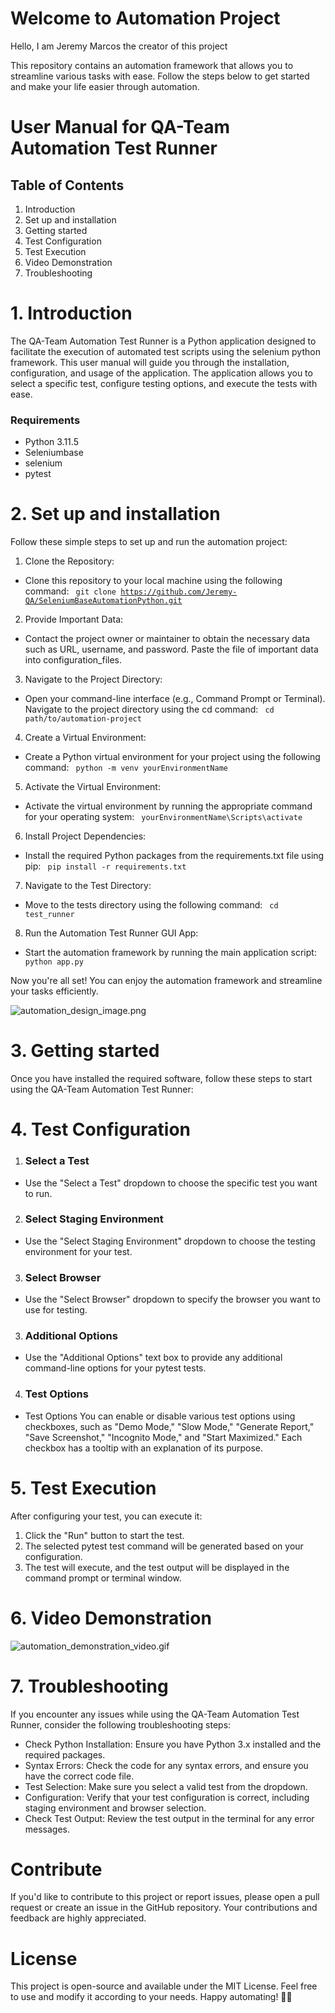 # Welcome to Automation Project

Hello, I am Jeremy Marcos the creator of this project

This repository contains an automation framework that allows you to streamline various tasks with ease. Follow the steps
below to get started and make your life easier through automation.

# User Manual for QA-Team Automation Test Runner

## Table of Contents
1. Introduction
2. Set up and installation
3. Getting started
4. Test Configuration
5. Test Execution
6. Video Demonstration
7. Troubleshooting

# 1. Introduction

The QA-Team Automation Test Runner is a Python application designed to facilitate the execution of automated test
scripts using the selenium python framework. This user manual will guide you through the installation, configuration,
and usage
of the application. The application allows you to select a specific test, configure testing options, and execute the
tests with ease.

### Requirements

- Python 3.11.5
- Seleniumbase
- selenium
- pytest

# 2. Set up and installation

Follow these simple steps to set up and run the automation project:
1. Clone the Repository:
- Clone this repository to your local machine using the following command: <code> git
  clone https://github.com/Jeremy-QA/SeleniumBaseAutomationPython.git </code>

2. Provide Important Data:
- Contact the project owner or maintainer to obtain the necessary data such as URL, username, and password.
  Paste the file of important data into configuration_files.

3. Navigate to the Project Directory:
- Open your command-line interface (e.g., Command Prompt or Terminal).
  Navigate to the project directory using the cd command: <code> cd path/to/automation-project </code>

4. Create a Virtual Environment:
- Create a Python virtual environment for your project using the following command: <code> python -m venv yourEnvironmentName </code>

5. Activate the Virtual Environment:
- Activate the virtual environment by running the appropriate command for your operating system: 
  <code> yourEnvironmentName\Scripts\activate </code>

6. Install Project Dependencies:
- Install the required Python packages from the requirements.txt file using pip: <code> pip install -r requirements.txt </code>

7. Navigate to the Test Directory:
- Move to the tests directory using the following command: <code> cd test_runner </code>

8. Run the Automation Test Runner GUI App:
- Start the automation framework by running the main application script: <code> python app.py </code>

Now you're all set! You can enjoy the automation framework and streamline your tasks efficiently.

![automation_design_image.png](automation_design_image.png)

# 3. Getting started
Once you have installed the required software, follow these steps to start using the QA-Team Automation Test Runner:

# 4. Test Configuration
1. ### Select a Test
- Use the "Select a Test" dropdown to choose the specific test you want to run.

2. ### Select Staging Environment
- Use the "Select Staging Environment" dropdown to choose the testing environment for your test.

3. ### Select Browser
- Use the "Select Browser" dropdown to specify the browser you want to use for testing.

3. ### Additional Options
- Use the "Additional Options" text box to provide any additional command-line options for your pytest tests.

4. ### Test Options
- Test Options
You can enable or disable various test options using checkboxes, such as "Demo Mode," "Slow Mode," "Generate Report," "Save Screenshot," "Incognito Mode," and "Start Maximized." Each checkbox has a tooltip with an explanation of its purpose.

# 5. Test Execution 
After configuring your test, you can execute it:
1. Click the "Run" button to start the test.
2. The selected pytest test command will be generated based on your configuration.
3. The test will execute, and the test output will be displayed in the command prompt or terminal window.


# 6. Video Demonstration

![automation_demonstration_video.gif](automation_demonstration_video.gif)


# 7. Troubleshooting
If you encounter any issues while using the QA-Team Automation Test Runner, consider the following troubleshooting steps:
- Check Python Installation: Ensure you have Python 3.x installed and the required packages.
- Syntax Errors: Check the code for any syntax errors, and ensure you have the correct code file.
- Test Selection: Make sure you select a valid test from the dropdown.
- Configuration: Verify that your test configuration is correct, including staging environment and browser selection.
- Check Test Output: Review the test output in the terminal for any error messages.

# Contribute
If you'd like to contribute to this project or report issues, please open a pull request or create an issue in the
GitHub repository. Your contributions and feedback are highly appreciated.

# License
This project is open-source and available under the MIT License. Feel free to use and modify it according to your needs.
Happy automating! 🤖✨
